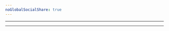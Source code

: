 ```yaml
---
noGlobalSocialShare: true
---
```


<posts filterBy="vuejs" />

<arrow-down class="mb-20"></arrow-down>

---

<subscribe class="mt-50"></subscribe>

---

<footer-custom class="mb-50"></footer-custom>
